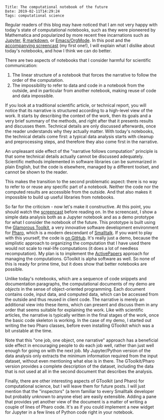     Title: The computational notebook of the future
    Date: 2019-02-11T14:29:24
    Tags: computational science

Regular readers of this blog may have noticed that I am not very happy with today's state of computational notebooks, such as they were pioneered by Mathematica and popularized by more recent free incarnations such as [Jupyter](https://jupyter.org/), [R markdown](https://rmarkdown.rstudio.com/), or [Emacs/OrgMode](https://orgmode.org/worg/org-contrib/babel/). In this post and the [accompanying screencast](https://peervideo.net/videos/watch/9ed70819-6271-439f-b392-54f34b73c124) (my first one!), I will explain what I dislike about today's notebooks, and how I think we can do better.

<!-- more -->

There are two aspects of notebooks that I consider harmful for scientific communication:

 1. The linear structure of a notebook that forces the narrative to follow the order of the computation.
 2. The impossibility to refer to data and code in a notebook from the outside, and in particular from another notebook, making reuse of code and data impossible.

If you look at a traditional scientific article, or technical report, you will notice that its narrative is structured according to a high-level view of the work. It starts by describing the context of the work, then its goals and a very brief summary of the methods, and right after that it presents results and discusses them. Technical details are only discussed afterwards, once the reader understands why they actually matter. With today's notebooks, the technical details come first: a typical data analysis starts with cleanup and preprocessing steps, and therefore they also come first in the narrative.

An unpleasant side effect of the "narrative follows computation" principle is that some technical details actually cannot be discussed adequately. Scientific methods implemented in software libraries can be summarized in plain English, but the code is elsewhere, managed by a different toolset, and cannot be shown to the reader.

This makes the transition to the second problematic aspect: there is no way to refer to or reuse any specific part of a notebook. Neither the code nor the computed results are accessible from the outside. And that also makes it impossible to build up useful libraries from notebooks.

So far for the criticism - now let's make it constructive. At this point, you should watch the [screencast](https://peervideo.net/videos/watch/9ed70819-6271-439f-b392-54f34b73c124) before reading on. In the screencast, I show a simple data analysis both as a Jupyter notebook and as a demo prototype for what I consider the notebook of the future. This prototype is built using the [Glamorous Toolkit](https://gtoolkit.com/), a very innovative software development environment for [Pharo](https://pharo.org/), which is a modern descendant of [Smalltalk](https://en.wikipedia.org/wiki/Smalltalk). If you want to play with this yourself, the code is [on GitHub](https://github.com/khinsen/computational-documents-with-gtoolkit/). It's really just a demo, because the simplistic approach to organizing the computation that I have used there would not scale to real-life computations (it does a lot of needless recomputation). My plan is to implement the [ActivePapers](https://www.activepapers.org/) approach for managing the computations. GToolkit is alpha software as well. So none of this is ready for prime time, but it does show that better notebooks are possible.

Unlike today's notebooks, which are a sequence of code snippets and documentation paragraphs, the computational documents of my demo are *objects* in the sense of object-oriented programming. Each document contains code, input data, and computed data, which can be accessed from the outside and thus reused in client code. The narrative is merely an additional view into these items, which can present and discuss them in any order that seems suitable for explaining the work. Like with scientific articles, the narrative is typically written in the final stages of the work, once the basic code skeleton is working. In the case of my demo, I started out writing the two Pharo classes, before even installing GToolkit which was a bit unstable at the time.

Note that this "one job, one object, one narrative" approach has a beneficial side effect in encouraging people to do each job well, rather than just well enough for going on with the next job. My Jupyter/Python version of the data analysis only extracts the minimum information required from the input dataset, without even mentioning what else is in there. The GToolkit/Pharo version provides a complete description of the dataset, including the data that is not used at all in the second document that describes the analysis.

Finally, there are other interesting aspects of GToolkit (and Pharo) for computational science, but I will leave them for future posts. I will just mention that the "inspectors" (a term familiar to every Smalltalk developer but probably unknown to anyone else) are easily extensible. Adding a pane that provides yet another view of the document is a matter of writing a couple of lines of Pharo code. It's as if you could implement a new widget for Jupyter in a few lines of Python code right in your notebook.
